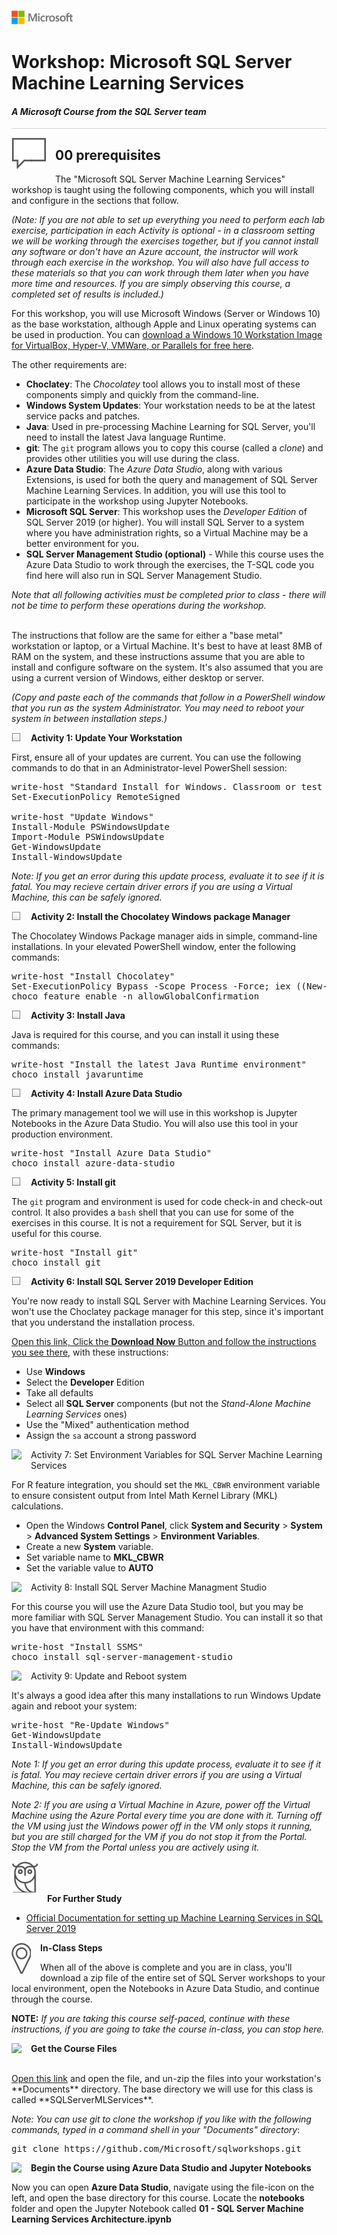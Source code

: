 ![](./graphics/microsoftlogo.png)

# Workshop: Microsoft SQL Server Machine Learning Services

#### <i>A Microsoft Course from the SQL Server team</i>

<p style="border-bottom: 1px solid lightgrey;"></p>

<img style="float: left; margin: 0px 15px 15px 0px;" src="./graphics/textbubble.png"> <h2>00 prerequisites</h2>

The "Microsoft SQL Server Machine Learning Services" workshop is taught using the following components, which you will install and configure in the sections that follow. 

*(Note: If you are not able to set up everything you need to perform each lab exercise, participation in each Activity is optional - in a classroom setting we will be working through the exercises together, but if you cannot install any software or don't have an Azure account, the instructor will work through each exercise in the workshop. You will also have full access to these materials so that you can work through them later when you have more time and resources. If you are simply observing this course, a completed set of results is included.)*

For this workshop, you will use Microsoft Windows (Server or Windows 10) as the base workstation, although Apple and Linux operating systems can be used in production. You can <a href="https://developer.microsoft.com/en-us/windows/downloads/virtual-machines" target="_blank">download a Windows 10 Workstation Image for VirtualBox, Hyper-V, VMWare, or Parallels for free here</a>. 

The other requirements are:

- **Choclatey**: The *Chocolatey* tool allows you to install most of these components simply and quickly from the command-line. 
- **Windows System Updates**: Your workstation needs to be at the latest service packs and patches. 
- **Java**: Used in pre-processing Machine Learning for SQL Server, you'll need to install the latest Java language Runtime. 
- **git**: The `git` program allows you to copy this course (called a *clone*) and provides other utilities you will use during the class. 
- **Azure Data Studio**: The *Azure Data Studio*, along with various Extensions, is used for both the query and management of SQL Server Machine Learning Services. In addition, you will use this tool to participate in the workshop using Jupyter Notebooks.
- **Microsoft SQL Server**: This workshop uses the *Developer Edition* of SQL Server 2019 (or higher). You will install SQL Server to a system where you have administration rights, so a Virtual Machine may be a better environment for you.
- **SQL Server Management Studio (optional)** - While this course uses the Azure Data Studio to work through the exercises, the T-SQL code you find here will also run in SQL Server Management Studio.

*Note that all following activities must be completed prior to class - there will not be time to perform these operations during the workshop.*

<br>
The instructions that follow are the same for either a "base metal" workstation or laptop, or a Virtual Machine. It's best to have at least 8MB of RAM on the system, and these instructions assume that you are able to install and configure software on the system. It's also assumed that you are using a current version of Windows, either desktop or server.
<br>

*(Copy and paste each of the commands that follow in a PowerShell window that you run as the system Administrator. You may need to reboot your system in between installation steps.)*

<p><img style="float: left; margin: 0px 15px 15px 0px;" src="./graphics/checkbox.png"><b>Activity 1: Update Your Workstation</b></p>

First, ensure all of your updates are current. You can use the following commands to do that in an Administrator-level PowerShell session:

<pre>
write-host "Standard Install for Windows. Classroom or test system only - use at your own risk!"
Set-ExecutionPolicy RemoteSigned

write-host "Update Windows"
Install-Module PSWindowsUpdate
Import-Module PSWindowsUpdate
Get-WindowsUpdate
Install-WindowsUpdate
</pre>

*Note: If you get an error during this update process, evaluate it to see if it is fatal. You may recieve certain driver errors if you are using a Virtual Machine, this can be safely ignored.*

<p><img style="float: left; margin: 0px 15px 15px 0px;" src="./graphics/checkbox.png"><b>Activity 2: Install the Chocolatey Windows package Manager</b></p>

The Chocolatey Windows Package manager aids in simple, command-line installations. In your elevated PowerShell window, enter the following commands:

<pre>
write-host "Install Chocolatey" 
Set-ExecutionPolicy Bypass -Scope Process -Force; iex ((New-Object System.Net.WebClient).DownloadString('https://chocolatey.org/install.ps1'))
choco feature enable -n allowGlobalConfirmation
</pre>

<p><img style="float: left; margin: 0px 15px 15px 0px;" src="./graphics/checkbox.png"><b>Activity 3: Install Java</b></p>

Java is required for this course, and you can install it using these commands: 

<pre>
write-host "Install the latest Java Runtime environment" 
choco install javaruntime
</pre> 


<p><img style="float: left; margin: 0px 15px 15px 0px;" src="./graphics/checkbox.png"><b>Activity 4: Install Azure Data Studio</b></p>

The primary management tool we will use in this workshop is Jupyter Notebooks in the Azure Data Studio. You will also use this tool in your production environment.

<pre>
write-host "Install Azure Data Studio" 
choco install azure-data-studio
</pre>

<p><img style="float: left; margin: 0px 15px 15px 0px;" src="./graphics/checkbox.png"><b>Activity 5: Install git</b></p>

The `git` program and environment is used for code check-in and check-out control. It also provides a `bash` shell that you can use for some of the exercises in this course. It is not a requirement for SQL Server, but it is useful for this course. 

<pre>
write-host "Install git"
choco install git
</pre>

<p><img style="float: left; margin: 0px 15px 15px 0px;" src="./graphics/checkbox.png"><b>Activity 6: Install SQL Server 2019 Developer Edition</b></p>

You're now ready to install SQL Server with Machine Learning Services. You won't use the Choclatey package manager for this step, since it's important that you understand the installation process. 

<a href="https://www.microsoft.com/en-us/sql-server/sql-server-2019" target="_blank">Open this link, Click the **Download Now** Button and follow the instructions you see there</a>, with these instructions: 

 - Use **Windows** 
 - Select the **Developer** Edition 
 - Take all defaults 
 - Select all **SQL Server** components (but not the *Stand-Alone Machine Learning Services* ones)
- Use the "Mixed" authentication method
- Assign the `sa` account a strong password

<p><img style="float: left; margin: 0px 15px 15px 0px;" src="../graphics/checkbox.png">Activity 7: Set Environment Variables for SQL Server Machine Learning Services</p>

For R feature integration, you should set the `MKL_CBWR` environment variable to ensure consistent output from Intel Math Kernel Library (MKL) calculations.

- Open the Windows **Control Panel**, click **System and Security** > **System** > **Advanced System Settings** > **Environment Variables**.
- Create a new **System** variable.
- Set variable name to **MKL_CBWR**
- Set the variable value to **AUTO**

<p><img style="float: left; margin: 0px 15px 15px 0px;" src="../graphics/checkbox.png">Activity 8: Install SQL Server Machine Managment Studio</p>

For this course you will use the Azure Data Studio tool, but you may be more familiar with SQL Server Management Studio. You can install it so that you have that environment with this command:

<pre>
write-host "Install SSMS"
choco install sql-server-management-studio 
</pre>

<p><img style="float: left; margin: 0px 15px 15px 0px;" src="../graphics/checkbox.png">Activity 9: Update and Reboot system</p>

It's always a good idea after this many installations to run Windows Update again and reboot your system:

<pre>
write-host "Re-Update Windows"
Get-WindowsUpdate
Install-WindowsUpdate
</pre>

*Note 1: If you get an error during this update process, evaluate it to see if it is fatal. You may recieve certain driver errors if you are using a Virtual Machine, this can be safely ignored.*

*Note 2: If you are using a Virtual Machine in Azure, power off the Virtual Machine using the Azure Portal every time you are done with it. Turning off the VM using just the Windows power off in the VM only stops it running, but you are still charged for the VM if you do not stop it from the Portal. Stop the VM from the Portal unless you are actively using it.*

<p><img style="margin: 0px 15px 15px 0px;" src="./graphics/owl.png"><b>For Further Study</b></p>
<ul>
    <li><a href="https://docs.microsoft.com/en-us/sql/advanced-analytics/install/sql-machine-learning-services-windows-install?view=sql-server-ver15" target="_blank">Official Documentation for setting up Machine Learning Services in SQL Server 2019</a></li>
</ul>

<p><img style="float: left; margin: 0px 15px 15px 0px;" src="./graphics/geopin.png"><b >In-Class Steps</b></p>

When all of the above is complete and you are in class, you'll download a zip file of the entire set of SQL Server workshops to your local environment, open the Notebooks in Azure Data Studio, and continue through the course. 

**NOTE:** *If you are taking this course self-paced, continue with these instructions, if you are going to take the course in-class, you can stop here.*

<p><img style="float: left; margin: 0px 15px 15px 0px;" src="../graphics/checkbox.png"><b>Get the Course Files</b></p>

<br>
<a href="https://github.com/Microsoft/sqlworkshops/archive/master.zip" target="_blank">Open this link</a> and open the file, and un-zip the files into your workstation's **Documents** directory. The base directory we will use for this class is called **SQLServerMLServices**. 

*Note: You can use git to clone the workshop if you like with the following commands, typed in a command shell in your "Documents" directory*: 

<pre>
git clone https://github.com/Microsoft/sqlworkshops.git
</pre>

<p><img style="float: left; margin: 0px 15px 15px 0px;" src="../graphics/checkbox.png"><b>Begin the Course using Azure Data Studio and Jupyter Notebooks</b></p>

Now you can open **Azure Data Studio**, navigate using the file-icon on the left, and open the base directory for this course. Locate the **notebooks** folder and open the Jupyter Notebook called **01 - SQL Server Machine Learning Services Architecture.ipynb**
